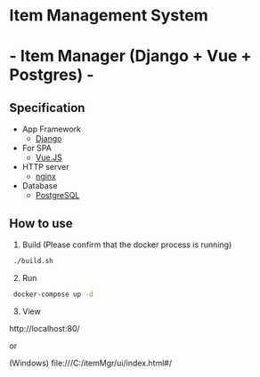 # Item Management System
# - Item Manager (Django + Vue + Postgres) -


## Specification

* App Framework
  * [Django](https://www.djangoproject.com/)
* For SPA
  * [Vue.JS](https://vuejs.org/)
* HTTP server
    * [nginx](https://nginx.org/en/)
* Database
    * [PostgreSQL](https://www.postgresql.org/)

## How to use

1. Build (Please confirm that the docker process is running)

  ```sh
   ./build.sh
  ```

2. Run

  ```sh
   docker-compose up -d
  ```

3. View

  http://localhost:80/

  or

  (Windows)
  file:///C:/itemMgr/ui/index.html#/

